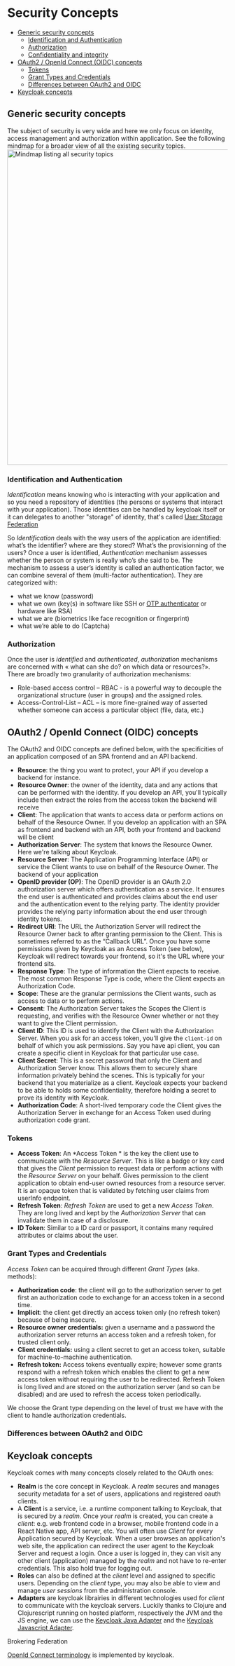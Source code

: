 # Security Concepts

<!-- markdown-toc start - Don't edit this section. Run M-x markdown-toc-refresh-toc -->

- [Generic security concepts](#generic-security-concepts)
    - [Identification and Authentication](#identification-and-authentication)
    - [Authorization](#authorization)
    - [Confidentiality and integrity](#confidentiality-and-integrity)
- [OAuth2 / OpenId Connect (OIDC) concepts](#oauth2--openid-connect-oidc-concepts)
   - [Tokens](#tokens)
    - [Grant Types and Credentials](#grant-types-and-credentials)
    - [Differences between OAuth2 and OIDC](#differences-between-oauth2-and-oidc)
- [Keycloak concepts](#keycloak-concepts)

<!-- markdown-toc end -->


## Generic security concepts

The subject of security is very wide and here we only focus on identity, access management and authorization within application. See the following mindmap for a broader view of all the existing security topics. 
<img src="security-topics.png" width="720" alt="Mindmap listing all security topics" />

### Identification and Authentication
*Identification* means knowing who is interacting with your application and so you need a repository of identities (the persons or systems that interact with your application). Those identities can be handled by keycloak itself or it can delegates to another "storage" of identity, that's called [User Storage Federation](https://www.keycloak.org/docs/latest/server_admin/index.html#_user-storage-federation)

So *Identification* deals with the way users of the application are identified: what’s the identifier? where are they stored? What’s the provisionning of the users?
Once a user is identified, *Authentication* mechanism assesses whether the person or system is really who’s she said to be. The mechanism to assess a user’s identity is called an authentication factor, we can combine several of them (multi-factor authentication). They are categorized with: 

- what we know (password)
- what we own (key(s) in software like SSH or [OTP authenticator](https://www.keycloak.org/docs/latest/server_admin/index.html#otp-policies) or hardware like RSA)
- what we are (biometrics like face recognition or fingerprint)
- what we’re able to do (Captcha)

### Authorization

Once the user is *identified* and *authenticated*, *authorization* mechanisms are concerned with « what can she do? on which data or resources?». There are broadly two granularity of authorization mechanisms:

- Role-based access control – RBAC - is a powerful way to decouple the organizational structure (user in groups) and the assigned roles.
- Access-Control-List – ACL – is more fine-grained way of asserted whether someone can access a particular object (file, data, etc.)


## OAuth2 / OpenId Connect (OIDC) concepts

The OAuth2 and OIDC concepts are defined below, with the specificities of an application composed of an SPA frontend and an API backend.

* **Resource**: the thing you want to protect, your API if you develop a backend for instance.
* **Resource Owner**: the owner of the identity, data and any actions that can be performed with the identity. if you develop an API, you'll typically include then extract the roles from the access token the backend will receive
* **Client**: The application that wants to access data or perform actions on behalf of the Resource Owner. If you develop an application with an SPA as frontend and backend with an API, both your frontend and backend will be client
* **Authorization Server**: The system that knows the Resource Owner. Here we're talking about Keycloak.
* **Resource Server**: The Application Programming Interface (API) or service the Client wants to use on behalf of the Resource Owner. The backend of your application
*  **OpenID provider (OP)**: The OpenID provider is an OAuth 2.0 authorization server which offers authentication as a service. It ensures the end user is authenticated and provides claims about the end user and the authentication event to the relying party. The identity provider provides the relying party information about the end user through identity tokens.
* **Redirect URI**: The URL the Authorization Server will redirect the Resource Owner back to after granting permission to the Client. This is sometimes referred to as the “Callback URL”. Once you have some permissions given by Keycloak as an Access Token (see below), Keycloak will redirect towards your frontend, so it's the URL where your frontend sits.
* **Response Type**: The type of information the Client expects to receive. The most common Response Type is code, where the Client expects an Authorization Code.
* **Scope**: These are the granular permissions the Client wants, such as access to data or to perform actions.
* **Consent**: The Authorization Server takes the Scopes the Client is requesting, and verifies with the Resource Owner whether or not they want to give the Client permission.
* **Client ID**: This ID is used to identify the Client with the Authorization Server. When you ask for an access token, you'll give the `client-id` on behalf of which you ask permissions. Say you have api client, you can create a specific client in Keycloak for that particular use case.
* **Client Secret**: This is a secret password that only the Client and Authorization Server know. This allows them to securely share information privately behind the scenes. This is typically for your backend that you materialize as a client. Keycloak expects your backend to be able to holds some confidentiality, therefore holding a secret to prove its identity with Keycloak. 
* **Authorization Code**: A short-lived temporary code the Client gives the Authorization Server in exchange for an Access Token used during authorization code grant.

### Tokens 

* **Access Token**: An *Access Token * is the key the client use to communicate with the *Resource Server*. This is like a badge or key card that gives the *Client* permission to request data or perform actions with the *Resource Server* on your behalf. Gives permission to the client application to obtain end-user owned resources from a resource server. It is an opaque token that is validated by fetching user claims from userInfo endpoint.
* **Refresh Token**: *Refresh Token* are used to get a new *Access Token*. They are long lived and kept by the *Authorization Server* that can invalidate them in case of a disclosure. 
* **ID Token**: Similar to a ID card or passport, it contains many required attributes or claims about the user.

### Grant Types and Credentials

*Access Token* can be acquired through different *Grant Types* (aka. methods): 

- **Authorization code**: the client will go to the authorization server to get first an authorization code to exchange for an access token in a second time.
- **Implicit**: the client get directly an access token only (no refresh token) because of being insecure.
- **Resource owner credentials:** given a username and a password the authorization server returns an access token and a refresh token, for trusted client only. 
- **Client credentials:** using a client secret to get an access token, suitable for machine-to-machine authentication.
- **Refresh token:** Access tokens eventually expire; however some grants respond with a refresh token which enables the client to get a new access token without requiring the user to be redirected. Refresh Token is long lived and are stored on the authorization server (and so can be disabled) and are used to refresh the access token periodically.

We choose the Grant type depending on the level of trust we have with the client to handle authorization credentials.


### Differences between OAuth2 and OIDC

## Keycloak concepts

Keycloak comes with many concepts closely related to the OAuth ones:

* **Realm** is the core concept in Keycloak. A *realm* secures and manages security metadata for a set of users, applications and registered oauth clients. 
* A **Client** is a service, i.e. a runtime component talking to Keycloak, that is secured by a *realm*. Once your *realm* is created, you can create a *client*: e.g. web frontend code in a browser, mobile frontend code in a React Native app, API server, etc. You will often use *Client* for every Application secured by Keycloak. When a user browses an application's web site, the application can redirect the user agent to the Keycloak Server and request a login. Once a user is logged in, they can visit any other client (application) managed by the *realm* and not have to re-enter credentials. This also hold true for logging out. 
* **Roles** can also be defined at the *client* level and assigned to specific users. Depending on the *client* type, you may also be able to view and manage *user* *sessions* from the administration console.
* **Adapters** are keycloak librairies in different technologies used for *client* to communicate with the keycloak servers. Luckily thanks to Clojure and Clojurescript running on hosted platform, respectively the JVM and the JS engine, we can use the [Keycloak Java Adapter](https://www.keycloak.org/docs/latest/securing_apps/index.html#java-adapters) and the [Keycloak Javascript Adapter](https://www.keycloak.org/docs/latest/securing_apps/index.html#_javascript_adapter).

Brokering
Federation

[OpenId Connect terminology](http://openid.net/specs/openid-connect-core-1_0.html#Terminology) is implemented by keycloak.

